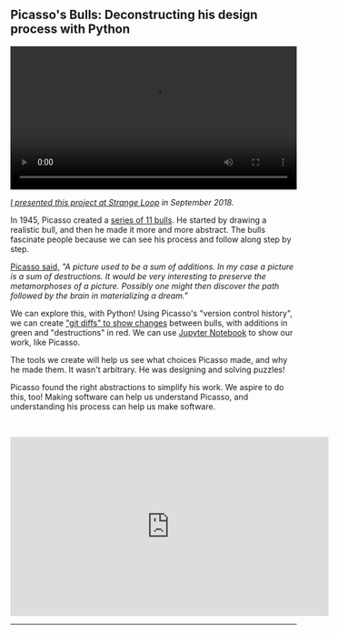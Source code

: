 ## Picasso's Bulls: Deconstructing his design process with Python

<video autoplay controls loop preload width="100%">
    <source src="picasso-animation.m4v" type="video/mp4">
</video>

_[I presented this project at Strange Loop](https://www.youtube.com/watch?v=GYJ77F_8kq0) in September 2018._

In 1945, Picasso created a [series of 11 bulls](https://www.nortonsimon.org/art/search-the-collection/result?keyword=picasso+bull&earliest_year=1945&latest_year=1946). He started by drawing a realistic bull, and then he made it more and more abstract. The bulls fascinate people because we can see his process and follow along step by step.

[Picasso said,](https://publications.ias.edu/sites/default/files/Lavin_PicassoBulls_1993.pdf) _"A picture used to be a sum of additions. In my case a picture is a sum of destructions. It would be very interesting to preserve the metamorphoses of a picture. Possibly one might then discover the path followed by the brain in materializing a dream."_

We can explore this, with Python! Using Picasso's "version control history", we can create ["git diffs" to show changes](https://twitter.com/rrherr/status/1039910057784303617) between bulls, with additions in green and "destructions" in red. We can use [Jupyter Notebook](https://gist.github.com/rrherr/011108f76daaede5b1e9076bf2d03da1) to show our work, like Picasso.

The tools we create will help us see what choices Picasso made, and why he made them. It wasn't arbitrary. He was designing and solving puzzles!

Picasso found the right abstractions to simplify his work. We aspire to do this, too! Making software can help us understand Picasso, and understanding his process can help us make software. 

<p>&nbsp;</p><div class="video-responsive"><iframe width="560" height="315" src="https://www.youtube.com/embed/GYJ77F_8kq0" frameborder="0" allow="accelerometer; autoplay; encrypted-media; gyroscope; picture-in-picture" allowfullscreen></iframe></div>

<hr>
